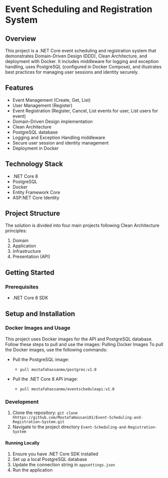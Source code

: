# Event Scheduling and Registration System

## Overview

This project is a .NET Core event scheduling and registration system that demonstrates Domain-Driven Design (DDD), Clean Architecture, and deployment with Docker. It includes middleware for logging and exception handling, uses PostgreSQL (configured in Docker Compose), and illustrates best practices for managing user sessions and identity securely.

## Features

- Event Management (Create, Get, List)
- User Management (Register)
- Event Registration (Register, Cancel, List events for user, List users for event)
- Domain-Driven Design implementation
- Clean Architecture
- PostgreSQL database
- Logging and Exception Handling middleware
- Secure user session and identity management
- Deployment in Docker

## Technology Stack

- .NET Core 8
- PostgreSQL
- Docker
- Entity Framework Core
- ASP.NET Core Identity

## Project Structure

The solution is divided into four main projects following Clean Architecture principles:

1. Domain
2. Application
3. Infrastructure
4. Presentation (API)

## Getting Started

### Prerequisites

- .NET Core 8 SDK


## Setup and Installation

### Docker Images and Usage
This project uses Docker images for the API and PostgreSQL database. Follow these steps to pull and use the images:
Pulling Docker Images
To pull the Docker images, use the following commands:

- Pull the PostgreSQL image:
    -  `pull mostafahassanmo/postgres:v1.0`

- Pull the .NET Core 8 API image:
    -  `pull mostafahassanmo/eventscheduleapi:v1.0`

### Development
1. Clone the repository: `git clone hhttps://github.com/MostafaHassan101/Event-Scheduling-and-Registration-System.git`
2. Navigate to the project directory `Event-Scheduling-and-Registration-System`

#### Running Locally

1. Ensure you have .NET Core SDK installed
2. Set up a local PostgreSQL database
3. Update the connection string in `appsettings.json`
4. Run the application